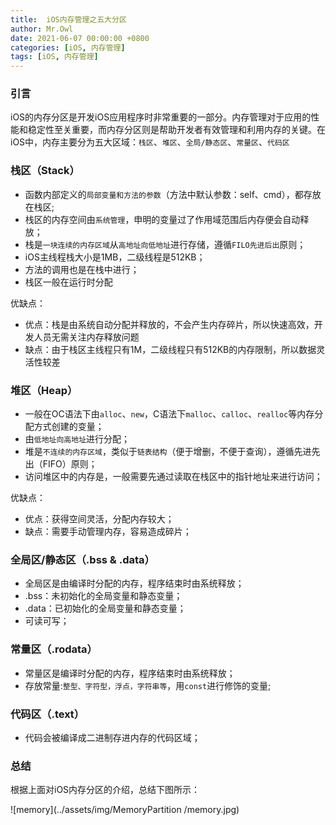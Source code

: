 ```yaml
---
title:  iOS内存管理之五大分区
author: Mr.Owl
date: 2021-06-07 00:00:00 +0800
categories: [iOS, 内存管理]
tags: [iOS, 内存管理]
---
```


### 引言

iOS的内存分区是开发iOS应用程序时非常重要的一部分。内存管理对于应用的性能和稳定性至关重要，而内存分区则是帮助开发者有效管理和利用内存的关键。在iOS中，内存主要分为五大区域：`栈区`、`堆区`、`全局/静态区`、`常量区`、`代码区`

### 栈区（Stack）

- 函数内部定义的`局部变量和方法的参数`（方法中默认参数：self、cmd），都存放在栈区;
- 栈区的内存空间由`系统管理`，申明的变量过了作用域范围后内存便会自动释放；
- 栈是`一块连续的内存区域`从`高地址向低地址`进行存储，遵循`FILO先进后出`原则；
- iOS主线程栈大小是1MB，二级线程是512KB；
- 方法的调用也是在栈中进行；
- 栈区一般在运行时分配

优缺点：

- 优点：栈是由系统自动分配并释放的，不会产生内存碎片，所以快速高效，开发人员无需关注内存释放问题
- 缺点：由于栈区主线程只有1M，二级线程只有512KB的内存限制，所以数据灵活性较差

### 堆区（Heap）

- 一般在OC语法下由`alloc`、`new`，C语法下`malloc`、`calloc`、`realloc`等内存分配方式创建的变量；
- 由`低地址向高地址`进行分配；
- 堆是`不连续的内存区域`，类似于`链表结构`（便于增删，不便于查询），遵循先进先出（FIFO）原则；
- 访问堆区中的内存是，一般需要先通过读取在栈区中的指针地址来进行访问；

优缺点：

- 优点：获得空间灵活，分配内存较大；
- 缺点：需要手动管理内存，容易造成碎片；

### 全局区/静态区（.bss & .data）

- 全局区是由编译时分配的内存，程序结束时由系统释放；
- .bss：未初始化的全局变量和静态变量；
- .data：已初始化的全局变量和静态变量；
- 可读可写；

### 常量区（.rodata）

- 常量区是编译时分配的内存，程序结束时由系统释放；
- 存放常量:`整型、字符型，浮点，字符串等`，用`const`进行修饰的变量;

### 代码区（.text）

- 代码会被编译成二进制存进内存的代码区域；

### 总结

根据上面对iOS内存分区的介绍，总结下图所示：

![memory](../assets/img/MemoryPartition /memory.jpg)
